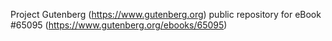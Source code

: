 Project Gutenberg (https://www.gutenberg.org) public repository for eBook #65095 (https://www.gutenberg.org/ebooks/65095)
